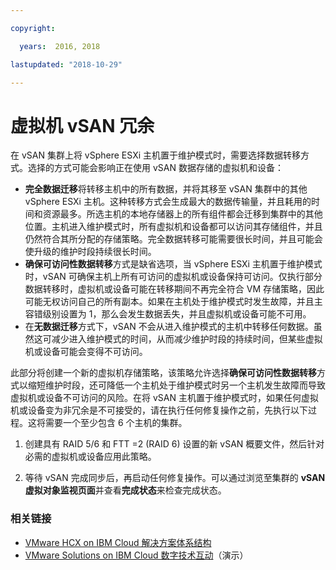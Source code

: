 ```yaml
---

copyright:

  years:  2016, 2018

lastupdated: "2018-10-29"

---
```


# 虚拟机 vSAN 冗余

在 vSAN 集群上将 vSphere ESXi 主机置于维护模式时，需要选择数据转移方式。选择的方式可能会影响正在使用 vSAN 数据存储的虚拟机和设备：
* **完全数据迁移**将转移主机中的所有数据，并将其移至 vSAN 集群中的其他 vSphere ESXi 主机。这种转移方式会生成最大的数据传输量，并且耗用的时间和资源最多。所选主机的本地存储器上的所有组件都会迁移到集群中的其他位置。主机进入维护模式时，所有虚拟机和设备都可以访问其存储组件，并且仍然符合其所分配的存储策略。完全数据转移可能需要很长时间，并且可能会使升级的维护时段持续很长时间。
* **确保可访问性数据转移**方式是缺省选项，当 vSphere ESXi 主机置于维护模式时，vSAN 可确保主机上所有可访问的虚拟机或设备保持可访问。仅执行部分数据转移时，虚拟机或设备可能在转移期间不再完全符合 VM 存储策略，因此可能无权访问自己的所有副本。如果在主机处于维护模式时发生故障，并且主容错级别设置为 1，那么会发生数据丢失，并且虚拟机或设备可能不可用。
* 在**无数据迁移**方式下，vSAN 不会从进入维护模式的主机中转移任何数据。虽然这可减少进入维护模式的时间，从而减少维护时段的持续时间，但某些虚拟机或设备可能会变得不可访问。

此部分将创建一个新的虚拟机存储策略，该策略允许选择**确保可访问性数据转移**方式以缩短维护时段，还可降低一个主机处于维护模式时另一个主机发生故障而导致虚拟机或设备不可访问的风险。在将 vSAN 主机置于维护模式时，如果任何虚拟机或设备变为非冗余是不可接受的，请在执行任何修复操作之前，先执行以下过程。这将需要一个至少包含 6 个主机的集群。

1. 创建具有 RAID 5/6 和 FTT =2 (RAID 6) 设置的新 vSAN 概要文件，然后针对必需的虚拟机或设备应用此策略。

2. 等待 vSAN 完成同步后，再启动任何修复操作。可以通过浏览至集群的 **vSAN 虚拟对象监视页面**并查看**完成状态**来检查完成状态。

### 相关链接

* [VMware HCX on IBM Cloud 解决方案体系结构](https://www.ibm.com/cloud/garage/files/HCX_Architecture_Design.pdf)
* [VMware Solutions on IBM Cloud 数字技术互动](https://ibm-dte.mybluemix.net/ibm-vmware)（演示）

